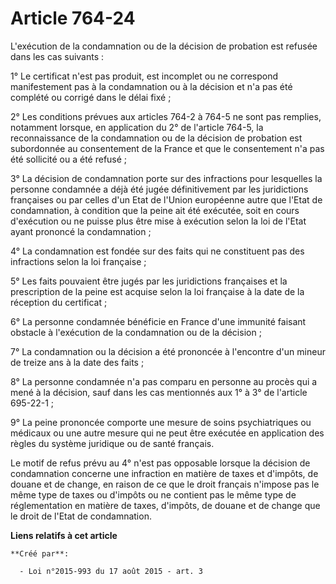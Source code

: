 # Article 764-24

L'exécution de la condamnation ou de la décision de probation est refusée dans les cas suivants : 

1° Le certificat n'est pas produit, est incomplet ou ne correspond manifestement pas à la condamnation ou à la décision et
n'a pas été complété ou corrigé dans le délai fixé ; 

2° Les conditions prévues aux articles 764-2 à 764-5 ne sont pas remplies, notamment lorsque, en application du 2° de
l'article 764-5, la reconnaissance de la condamnation ou de la décision de probation est subordonnée au consentement de la
France et que le consentement n'a pas été sollicité ou a été refusé ; 

3° La décision de condamnation porte sur des infractions pour lesquelles la personne condamnée a déjà été jugée
définitivement par les juridictions françaises ou par celles d'un Etat de l'Union européenne autre que l'Etat de
condamnation, à condition que la peine ait été exécutée, soit en cours d'exécution ou ne puisse plus être mise à exécution
selon la loi de l'Etat ayant prononcé la condamnation ; 

4° La condamnation est fondée sur des faits qui ne constituent pas des infractions selon la loi française ; 

5° Les faits pouvaient être jugés par les juridictions françaises et la prescription de la peine est acquise selon la loi
française à la date de la réception du certificat ; 

6° La personne condamnée bénéficie en France d'une immunité faisant obstacle à l'exécution de la condamnation ou de la
décision ; 

7° La condamnation ou la décision a été prononcée à l'encontre d'un mineur de treize ans à la date des faits ; 

8° La personne condamnée n'a pas comparu en personne au procès qui a mené à la décision, sauf dans les cas mentionnés aux 1°
à 3° de l'article 695-22-1 ; 

9° La peine prononcée comporte une mesure de soins psychiatriques ou médicaux ou une autre mesure qui ne peut être exécutée
en application des règles du système juridique ou de santé français. 

Le motif de refus prévu au 4° n'est pas opposable lorsque la décision de condamnation concerne une infraction en matière de
taxes et d'impôts, de douane et de change, en raison de ce que le droit français n'impose pas le même type de taxes ou
d'impôts ou ne contient pas le même type de réglementation en matière de taxes, d'impôts, de douane et de change que le droit
de l'Etat de condamnation.

**Liens relatifs à cet article**

	**Créé par**:

	  - Loi n°2015-993 du 17 août 2015 - art. 3
